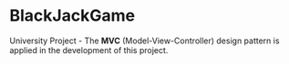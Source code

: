# BlackJackGame

University Project - 
The **MVC** (Model-View-Controller) design pattern is applied in the development of this project.
